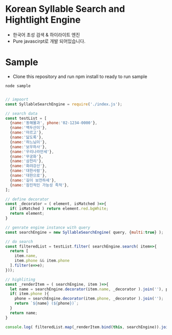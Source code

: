 # Korean Syllable Search and Hightlight Engine
- 한국어 초성 검색 & 하이라이트 엔진
- Pure javascirpt로 개발 되어있습니다. 

# Sample

- Clone this repository and run npm install to ready to run sample

```shell
node sample
```

```javascript

// impoort 
const SyllableSearchEngine = require('./index.js');

// search data
const testList = [
  {name:'동해물과', phone:'02-1234-0000'},
  {name:'백두산이'},
  {name:'마르고'},
  {name:'닳도록'},
  {name:'하느님이'},
  {name:'보우하사'},
  {name:'우리나라만세'},
  {name:'무궁화'},
  {name:'삼천리'},
  {name:'화려강산'},
  {name:'대한사람'},
  {name:'대한으로'},
  {name:'길이 보전하세'},
  {name:'잠진적인 가능성 족적'},
];

// define decorator
const _decorator = ( element, isMatched )=>{
  if( isMatched ) return element.red.bgWhite;
  return element;
}

// genrate engine instance with query 
const searchEngine = new SyllableSearchEngine( query, {multi:true} );

// do search
const filteredList = testList.filter( searchEngine.search( item=>{
  return [
    item.name, 
    item.phone && item.phone
  ].filter(e=>e);
}));

// highliting
const _renderItem = ( searchEngine, item )=>{
  let name = searchEngine.decorator(item.name, _decorator ).join(''), phone;
  if( item.phone ){
    phone = searchEngine.decorator(item.phone, _decorator ).join('');
    return `${name} (${phone})`;
  }
  return name;
}

console.log( filteredList.map(_renderItem.bind(this, searchEngine)).join('\n') );
```